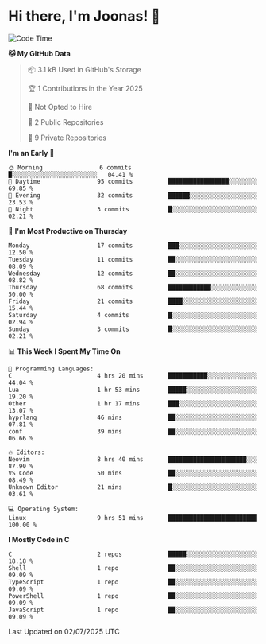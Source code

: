 <!--<a href="https://github.com/anuraghazra/github-readme-stats">
  <img align="center" height=200 src="https://readme-stats-git-main-joonas45s-projects.vercel.app/api?username=Joonas45&hide=stars&show_icons=true&theme=monokai" />
</a>
<a href="">
  <img align="center" width=300 src="https://readme-stats-git-main-joonas45s-projects.vercel.app/api/top-langs?username=Joonas45&theme=monokai&layout=compact" />
</a>-->
<!--
<a href="">
  <img align="center" height=125 width=600 src="https://readme-stats-git-main-joonas45s-projects.vercel.app/api/wakatime?username=Joonas45&theme=monokai&layout=compact" />
</a>
-->

# Hi there, I'm Joonas! :wave:


<!--START_SECTION:waka-->
![Code Time](http://img.shields.io/badge/Code%20Time-308%20hrs%2026%20mins-blue)

**🐱 My GitHub Data** 

> 📦 3.1 kB Used in GitHub's Storage 
 > 
> 🏆 1 Contributions in the Year 2025
 > 
> 🚫 Not Opted to Hire
 > 
> 📜 2 Public Repositories 
 > 
> 🔑 9 Private Repositories 
 > 
**I'm an Early 🐤** 

```text
🌞 Morning                6 commits           █░░░░░░░░░░░░░░░░░░░░░░░░   04.41 % 
🌆 Daytime                95 commits          █████████████████░░░░░░░░   69.85 % 
🌃 Evening                32 commits          ██████░░░░░░░░░░░░░░░░░░░   23.53 % 
🌙 Night                  3 commits           █░░░░░░░░░░░░░░░░░░░░░░░░   02.21 % 
```
📅 **I'm Most Productive on Thursday** 

```text
Monday                   17 commits          ███░░░░░░░░░░░░░░░░░░░░░░   12.50 % 
Tuesday                  11 commits          ██░░░░░░░░░░░░░░░░░░░░░░░   08.09 % 
Wednesday                12 commits          ██░░░░░░░░░░░░░░░░░░░░░░░   08.82 % 
Thursday                 68 commits          ████████████░░░░░░░░░░░░░   50.00 % 
Friday                   21 commits          ████░░░░░░░░░░░░░░░░░░░░░   15.44 % 
Saturday                 4 commits           █░░░░░░░░░░░░░░░░░░░░░░░░   02.94 % 
Sunday                   3 commits           █░░░░░░░░░░░░░░░░░░░░░░░░   02.21 % 
```


📊 **This Week I Spent My Time On** 

```text
💬 Programming Languages: 
C                        4 hrs 20 mins       ███████████░░░░░░░░░░░░░░   44.04 % 
Lua                      1 hr 53 mins        █████░░░░░░░░░░░░░░░░░░░░   19.20 % 
Other                    1 hr 17 mins        ███░░░░░░░░░░░░░░░░░░░░░░   13.07 % 
hyprlang                 46 mins             ██░░░░░░░░░░░░░░░░░░░░░░░   07.81 % 
conf                     39 mins             ██░░░░░░░░░░░░░░░░░░░░░░░   06.66 % 

🔥 Editors: 
Neovim                   8 hrs 40 mins       ██████████████████████░░░   87.90 % 
VS Code                  50 mins             ██░░░░░░░░░░░░░░░░░░░░░░░   08.49 % 
Unknown Editor           21 mins             █░░░░░░░░░░░░░░░░░░░░░░░░   03.61 % 

💻 Operating System: 
Linux                    9 hrs 51 mins       █████████████████████████   100.00 % 
```

**I Mostly Code in C** 

```text
C                        2 repos             █████░░░░░░░░░░░░░░░░░░░░   18.18 % 
Shell                    1 repo              ██░░░░░░░░░░░░░░░░░░░░░░░   09.09 % 
TypeScript               1 repo              ██░░░░░░░░░░░░░░░░░░░░░░░   09.09 % 
PowerShell               1 repo              ██░░░░░░░░░░░░░░░░░░░░░░░   09.09 % 
JavaScript               1 repo              ██░░░░░░░░░░░░░░░░░░░░░░░   09.09 % 
```




 Last Updated on 02/07/2025 UTC
<!--END_SECTION:waka-->

